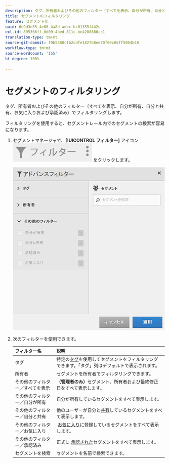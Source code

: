 ```yaml
---
description: タグ、所有者およびその他のフィルター（すべてを表示、自分が所有、自分と共有、お気に入りおよび承認済み）でフィルタリングします。
title: セグメントのフィルタリング
feature: セグメント化
uuid: 6e9d3e55-4e06-4a8d-adbc-bc01355f442e
exl-id: 895366ff-0d09-4bed-811c-be4208880cc1
translation-type: tm+mt
source-git-commit: f9b5380cfb2cdfe1827b8ee70f60c65ff5004b48
workflow-type: tm+mt
source-wordcount: '155'
ht-degree: 100%

---
```


# セグメントのフィルタリング

タグ、所有者およびその他のフィルター（すべてを表示、自分が所有、自分と共有、お気に入りおよび承認済み）でフィルタリングします。

フィルタリングを使用すると、セグメントレール内でのセグメントの検索が容易になります。

1. セグメントマネージャで、**[!UICONTROL フィルター]** アイコン ![](assets/filter_icon.png) をクリックします。

   ![](assets/filtering.png)

1. 次のフィルターを使用できます。

   | フィルター名 | 説明 |
   |---|---|
   | タグ | 特定の[タグ](/help/components/segmentation/segmentation-workflow/seg-tag.md)を使用してセグメントをフィルタリングできます。「タグ」列はデフォルトで表示されます。 |
   | 所有者 | セグメントを所有者でフィルタリングできます。 |
   | その他のフィルター／すべてを表示 | **（管理者のみ）**&#x200B;セグメント、所有者および最終修正日をすべて表示します。 |
   | その他のフィルター／自分が所有 | 自分が所有しているセグメントをすべて表示します。 |
   | その他のフィルター／自分と共有 | 他のユーザーが自分と[共有](/help/components/segmentation/segmentation-workflow/t-seg-share.md)しているセグメントをすべて表示します。 |
   | その他のフィルター／お気に入り |  [お気に入り](/help/components/segmentation/segmentation-workflow/t-seg-favorite.md)に登録しているセグメントをすべて表示します。 |
   | その他のフィルター／承認済み | 正式に       [承認された](/help/components/segmentation/segmentation-workflow/seg-approve.md)セグメントをすべて表示します。 |
   | セグメントを検索 | セグメントを名前で検索できます。 |
